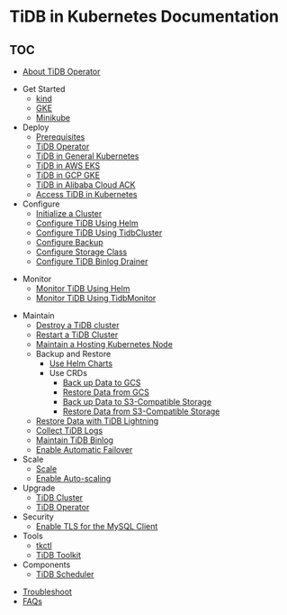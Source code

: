 # TiDB in Kubernetes Documentation

<!-- markdownlint-disable MD007 -->
<!-- markdownlint-disable MD032 -->

## TOC

- [About TiDB Operator](tidb-operator-overview.md)
+ Get Started
  - [kind](deploy-tidb-from-kubernetes-kind.md)
  - [GKE](deploy-tidb-from-kubernetes-gke.md)
  - [Minikube](deploy-tidb-from-kubernetes-minikube.md)
+ Deploy
  - [Prerequisites](prerequisites.md)
  - [TiDB Operator](deploy-tidb-operator.md)
  - [TiDB in General Kubernetes](deploy-on-general-kubernetes.md)
  - [TiDB in AWS EKS](deploy-on-aws-eks.md)
  - [TiDB in GCP GKE](deploy-on-gcp-gke.md)
  - [TiDB in Alibaba Cloud ACK](deploy-on-alibaba-cloud.md)
  - [Access TiDB in Kubernetes](access-tidb.md)
+ Configure
  - [Initialize a Cluster](initialize-a-cluster.md)
  - [Configure TiDB Using Helm](configure-a-tidb-cluster.md)
  - [Configure TiDB Using TidbCluster](configure-cluster-using-tidbcluster.md)
  - [Configure Backup](configure-backup.md)
  - [Configure Storage Class](configure-storage-class.md)
  - [Configure TiDB Binlog Drainer](configure-tidb-binlog-drainer.md)
- Monitor
  - [Monitor TiDB Using Helm](monitor-a-tidb-cluster.md)
  - [Monitor TiDB Using TidbMonitor](monitor-using-tidbmonitor.md)
+ Maintain
  - [Destroy a TiDB cluster](destroy-a-tidb-cluster.md)
  - [Restart a TiDB Cluster](restart-a-tidb-cluster.md)
  - [Maintain a Hosting Kubernetes Node](maintain-a-kubernetes-node.md)
  + Backup and Restore
    - [Use Helm Charts](backup-and-restore-using-helm-charts.md)
    + Use CRDs
      - [Back up Data to GCS](backup-to-gcs.md)
      - [Restore Data from GCS](restore-from-gcs.md)
      - [Back up Data to S3-Compatible Storage](backup-to-s3.md)
      - [Restore Data from S3-Compatible Storage](restore-from-s3.md)
  - [Restore Data with TiDB Lightning](restore-data-using-tidb-lightning.md)
  - [Collect TiDB Logs](collect-tidb-logs.md)
  - [Maintain TiDB Binlog](maintain-tidb-binlog.md)
  - [Enable Automatic Failover](use-auto-failover.md)
+ Scale
  - [Scale](scale-a-tidb-cluster.md)
  - [Enable Auto-scaling](enable-tidb-cluster-auto-scaling.md)
+ Upgrade
  - [TiDB Cluster](upgrade-a-tidb-cluster.md)
  - [TiDB Operator](upgrade-tidb-operator.md)
+ Security
  - [Enable TLS for the MySQL Client](enable-tls-for-mysql-client.md)
+ Tools
  - [tkctl](use-tkctl.md)
  - [TiDB Toolkit](tidb-toolkit.md)
+ Components
    - [TiDB Scheduler](tidb-scheduler.md)
- [Troubleshoot](troubleshoot.md)
- [FAQs](faq.md)
